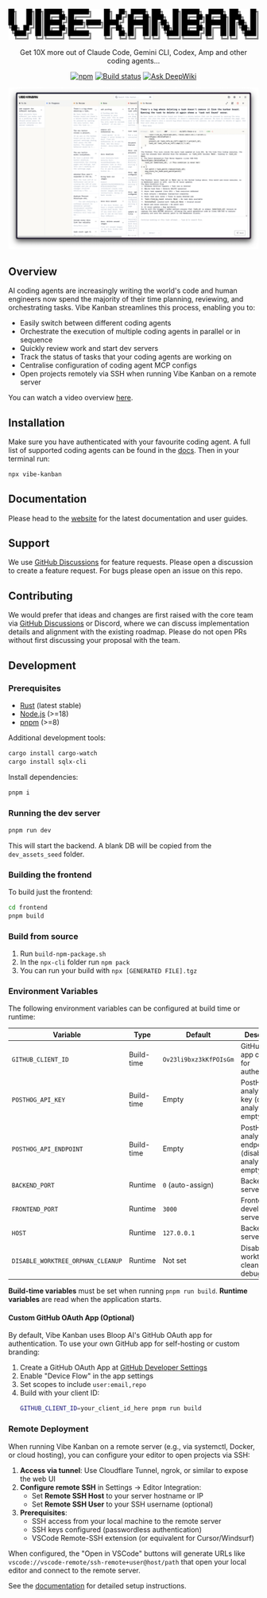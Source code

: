 <p align="center">
  <a href="https://vibekanban.com">
    <picture>
      <source srcset="frontend/public/vibe-kanban-logo-dark.svg" media="(prefers-color-scheme: dark)">
      <source srcset="frontend/public/vibe-kanban-logo.svg" media="(prefers-color-scheme: light)">
      <img src="frontend/public/vibe-kanban-logo.svg" alt="Vibe Kanban Logo">
    </picture>
  </a>
</p>

<p align="center">Get 10X more out of Claude Code, Gemini CLI, Codex, Amp and other coding agents...</p>
<p align="center">
  <a href="https://www.npmjs.com/package/vibe-kanban"><img alt="npm" src="https://img.shields.io/npm/v/vibe-kanban?style=flat-square" /></a>
  <a href="https://github.com/BloopAI/vibe-kanban/blob/main/.github/workflows/publish.yml"><img alt="Build status" src="https://img.shields.io/github/actions/workflow/status/BloopAI/vibe-kanban/.github%2Fworkflows%2Fpublish.yml" /></a>
  <a href="https://deepwiki.com/BloopAI/vibe-kanban"><img src="https://deepwiki.com/badge.svg" alt="Ask DeepWiki"></a>
</p>

![](frontend/public/vibe-kanban-screenshot-overview.png)

## Overview

AI coding agents are increasingly writing the world's code and human engineers now spend the majority of their time planning, reviewing, and orchestrating tasks. Vibe Kanban streamlines this process, enabling you to:

- Easily switch between different coding agents
- Orchestrate the execution of multiple coding agents in parallel or in sequence
- Quickly review work and start dev servers
- Track the status of tasks that your coding agents are working on
- Centralise configuration of coding agent MCP configs
- Open projects remotely via SSH when running Vibe Kanban on a remote server

You can watch a video overview [here](https://youtu.be/TFT3KnZOOAk).

## Installation

Make sure you have authenticated with your favourite coding agent. A full list of supported coding agents can be found in the [docs](https://vibekanban.com/docs). Then in your terminal run:

```bash
npx vibe-kanban
```

## Documentation

Please head to the [website](https://vibekanban.com/docs) for the latest documentation and user guides.

## Support

We use [GitHub Discussions](https://github.com/BloopAI/vibe-kanban/discussions) for feature requests. Please open a discussion to create a feature request. For bugs please open an issue on this repo.

## Contributing

We would prefer that ideas and changes are first raised with the core team via [GitHub Discussions](https://github.com/BloopAI/vibe-kanban/discussions) or Discord, where we can discuss implementation details and alignment with the existing roadmap. Please do not open PRs without first discussing your proposal with the team.

## Development

### Prerequisites

- [Rust](https://rustup.rs/) (latest stable)
- [Node.js](https://nodejs.org/) (>=18)
- [pnpm](https://pnpm.io/) (>=8)

Additional development tools:
```bash
cargo install cargo-watch
cargo install sqlx-cli
```

Install dependencies:
```bash
pnpm i
```

### Running the dev server

```bash
pnpm run dev
```

This will start the backend. A blank DB will be copied from the `dev_assets_seed` folder.

### Building the frontend

To build just the frontend:

```bash
cd frontend
pnpm build
```

### Build from source

1. Run `build-npm-package.sh`
2. In the `npx-cli` folder run `npm pack`
3. You can run your build with `npx [GENERATED FILE].tgz`


### Environment Variables

The following environment variables can be configured at build time or runtime:

| Variable | Type | Default | Description |
|----------|------|---------|-------------|
| `GITHUB_CLIENT_ID` | Build-time | `Ov23li9bxz3kKfPOIsGm` | GitHub OAuth app client ID for authentication |
| `POSTHOG_API_KEY` | Build-time | Empty | PostHog analytics API key (disables analytics if empty) |
| `POSTHOG_API_ENDPOINT` | Build-time | Empty | PostHog analytics endpoint (disables analytics if empty) |
| `BACKEND_PORT` | Runtime | `0` (auto-assign) | Backend server port |
| `FRONTEND_PORT` | Runtime | `3000` | Frontend development server port |
| `HOST` | Runtime | `127.0.0.1` | Backend server host |
| `DISABLE_WORKTREE_ORPHAN_CLEANUP` | Runtime | Not set | Disable git worktree cleanup (for debugging) |

**Build-time variables** must be set when running `pnpm run build`. **Runtime variables** are read when the application starts.

#### Custom GitHub OAuth App (Optional)

By default, Vibe Kanban uses Bloop AI's GitHub OAuth app for authentication. To use your own GitHub app for self-hosting or custom branding:

1. Create a GitHub OAuth App at [GitHub Developer Settings](https://github.com/settings/developers)
2. Enable "Device Flow" in the app settings
3. Set scopes to include `user:email,repo`
4. Build with your client ID:
   ```bash
   GITHUB_CLIENT_ID=your_client_id_here pnpm run build
   ```

### Remote Deployment

When running Vibe Kanban on a remote server (e.g., via systemctl, Docker, or cloud hosting), you can configure your editor to open projects via SSH:

1. **Access via tunnel**: Use Cloudflare Tunnel, ngrok, or similar to expose the web UI
2. **Configure remote SSH** in Settings → Editor Integration:
   - Set **Remote SSH Host** to your server hostname or IP
   - Set **Remote SSH User** to your SSH username (optional)
3. **Prerequisites**:
   - SSH access from your local machine to the remote server
   - SSH keys configured (passwordless authentication)
   - VSCode Remote-SSH extension (or equivalent for Cursor/Windsurf)

When configured, the "Open in VSCode" buttons will generate URLs like `vscode://vscode-remote/ssh-remote+user@host/path` that open your local editor and connect to the remote server.

See the [documentation](https://vibekanban.com/docs/configuration-customisation/global-settings#remote-ssh-configuration) for detailed setup instructions.
